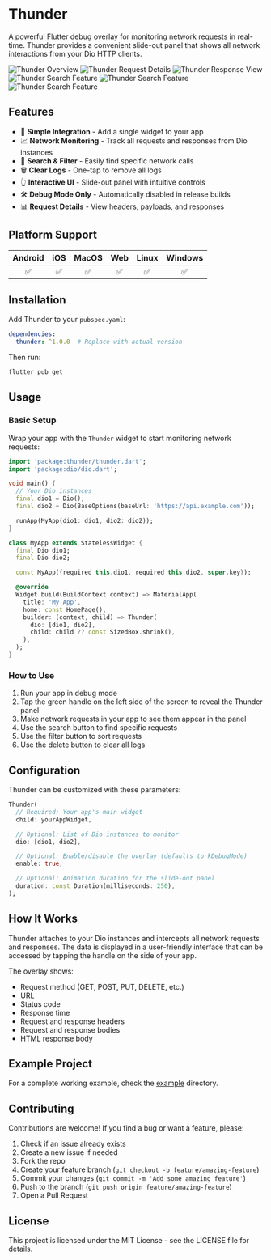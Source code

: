 # Thunder

A powerful Flutter debug overlay for monitoring network requests in real-time. Thunder provides a convenient slide-out panel that shows all network interactions from your Dio HTTP clients.

![Thunder Overview](https://raw.githubusercontent.com/Miracle-Blue/thunder/dev/screenshots/screenshot_1.png)
![Thunder Request Details](https://raw.githubusercontent.com/Miracle-Blue/thunder/dev/screenshots/screenshot_2.png)
![Thunder Response View](https://raw.githubusercontent.com/Miracle-Blue/thunder/dev/screenshots/screenshot_3.png)
![Thunder Search Feature](https://raw.githubusercontent.com/Miracle-Blue/thunder/dev/screenshots/screenshot_4.png)
![Thunder Search Feature](https://raw.githubusercontent.com/Miracle-Blue/thunder/dev/screenshots/screenshot_5.png)
![Thunder Search Feature](https://raw.githubusercontent.com/Miracle-Blue/thunder/dev/screenshots/screenshot_6.png)


## Features

- 📱 **Simple Integration** - Add a single widget to your app
- 📈 **Network Monitoring** - Track all requests and responses from Dio instances
- 🔎 **Search & Filter** - Easily find specific network calls
- 🗑️ **Clear Logs** - One-tap to remove all logs
- 👆 **Interactive UI** - Slide-out panel with intuitive controls
- 🛠️ **Debug Mode Only** - Automatically disabled in release builds
- 📊 **Request Details** - View headers, payloads, and responses

## Platform Support

| Android |  iOS  | MacOS |  Web  | Linux | Windows |
| :-----: | :---: | :---: | :---: | :---: | :-----: |
|✅|✅|✅|✅|✅|✅|

## Installation

Add Thunder to your `pubspec.yaml`:

```yaml
dependencies:
  thunder: ^1.0.0  # Replace with actual version
```

Then run:

```bash
flutter pub get
```

## Usage

### Basic Setup

Wrap your app with the `Thunder` widget to start monitoring network requests:

```dart
import 'package:thunder/thunder.dart';
import 'package:dio/dio.dart';

void main() {
  // Your Dio instances
  final dio1 = Dio();
  final dio2 = Dio(BaseOptions(baseUrl: 'https://api.example.com'));

  runApp(MyApp(dio1: dio1, dio2: dio2));
}

class MyApp extends StatelessWidget {
  final Dio dio1;
  final Dio dio2;

  const MyApp({required this.dio1, required this.dio2, super.key});

  @override
  Widget build(BuildContext context) => MaterialApp(
    title: 'My App',
    home: const HomePage(),
    builder: (context, child) => Thunder(
      dio: [dio1, dio2],
      child: child ?? const SizedBox.shrink(),
    ),
  );
}
```

### How to Use

1. Run your app in debug mode
2. Tap the green handle on the left side of the screen to reveal the Thunder panel
3. Make network requests in your app to see them appear in the panel
4. Use the search button to find specific requests
5. Use the filter button to sort requests
6. Use the delete button to clear all logs

## Configuration

Thunder can be customized with these parameters:

```dart
Thunder(
  // Required: Your app's main widget
  child: yourAppWidget,

  // Optional: List of Dio instances to monitor
  dio: [dio1, dio2],

  // Optional: Enable/disable the overlay (defaults to kDebugMode)
  enable: true,

  // Optional: Animation duration for the slide-out panel
  duration: const Duration(milliseconds: 250),
);
```

## How It Works

Thunder attaches to your Dio instances and intercepts all network requests and responses. The data is displayed in a user-friendly interface that can be accessed by tapping the handle on the side of your app.

The overlay shows:
- Request method (GET, POST, PUT, DELETE, etc.)
- URL
- Status code
- Response time
- Request and response headers
- Request and response bodies
- HTML response body

## Example Project

For a complete working example, check the [example](https://github.com/Miracle-Blue/thunder/blob/dev/example/lib/main.dart) directory.

## Contributing

Contributions are welcome! If you find a bug or want a feature, please:

1. Check if an issue already exists
2. Create a new issue if needed
3. Fork the repo
4. Create your feature branch (`git checkout -b feature/amazing-feature`)
5. Commit your changes (`git commit -m 'Add some amazing feature'`)
6. Push to the branch (`git push origin feature/amazing-feature`)
7. Open a Pull Request

## License

This project is licensed under the MIT License - see the LICENSE file for details.
